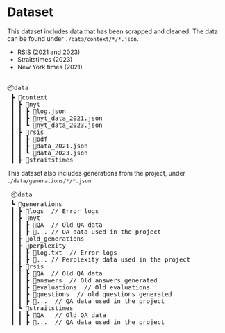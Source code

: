 # Dataset
This dataset includes data that has been scrapped and cleaned. The data can be found under `./data/context/*/*.json`.
* RSIS (2021 and 2023)
* Straitstimes (2023)
* New York times (2021)

<pre> 
📦data
 ┣ 📂context
 ┃ ┣ 📂nyt
 ┃ ┃ ┣ 📜log.json
 ┃ ┃ ┣ 📜nyt_data_2021.json
 ┃ ┃ ┗ 📜nyt_data_2023.json
 ┃ ┣ 📂rsis
 ┃ ┃ ┣ 📂pdf
 ┃ ┃ ┣ 📜data_2021.json
 ┃ ┃ ┗ 📜data_2023.json
 ┃ ┣ 📂straitstimes
</pre>

This dataset also includes generations from the project, under `./data/generations/*/*.json`.

<pre>
 📦data
 ┗ 📂generations
 ┃ ┣ 📂logs  // Error logs
 ┃ ┣ 📂nyt
 ┃ ┃ ┣ 📂QA  // Old QA data
 ┃ ┃ ┣ 📜... // QA data used in the project
 ┃ ┣ 📂old_generations
 ┃ ┣ 📂perplexity
 ┃ ┃ ┣ 📜log.txt  // Error logs
 ┃ ┃ ┣ 📜... // Perplexity data used in the project
 ┃ ┣ 📂rsis
 ┃ ┃ ┣ 📂QA  // Old QA data
 ┃ ┃ ┣ 📂answers  // Old answers generated
 ┃ ┃ ┣ 📂evaluations  // Old evaluations
 ┃ ┃ ┣ 📂questions  // old questions generated
 ┃ ┃ ┣ 📜...  // QA data used in the project
 ┃ ┗ 📂straitstimes
 ┃ ┃ ┣ 📂QA   // Old QA data
 ┃ ┃ ┣ 📜...  // QA data used in the project
</pre>
